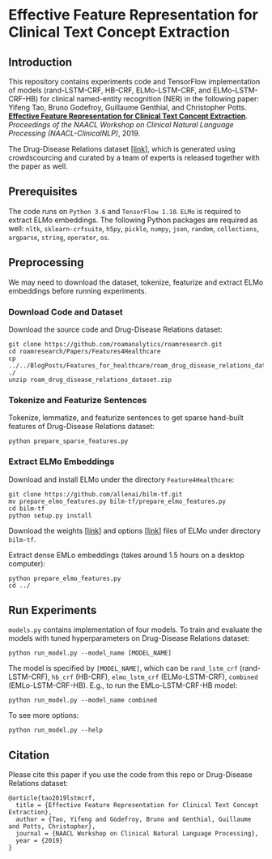 # Effective Feature Representation for Clinical Text Concept Extraction

## Introduction

This repository contains experiments code and TensorFlow implementation of
models (rand-LSTM-CRF, HB-CRF, ELMo-LSTM-CRF, and ELMo-LSTM-CRF-HB) for
clinical named-entity recognition (NER) in the following paper:
Yifeng Tao, Bruno Godefroy, Guillaume Genthial, and Christopher Potts.
**[Effective Feature Representation for Clinical Text Concept Extraction](https://arxiv.org/abs/1811.00070)**.
*Proceedings of the NAACL Workshop on Clinical Natural Language Processing (NAACL-ClinicalNLP)*, 2019.

The Drug-Disease Relations dataset \[[link](https://github.com/roamanalytics/roamresearch/tree/master/BlogPosts/Features_for_healthcare)\],
which is generated using crowdscourcing and curated by a team of experts is released together with the paper as well.

## Prerequisites

The code runs on `Python 3.6` and `TensorFlow 1.10`.
`ELMo` is required to extract ELMo embeddings.
The following Python packages are required as well:
`nltk`, `sklearn-crfsuite`, `h5py`, `pickle`, `numpy`, `json`, `random`, `collections`, `argparse`, `string`, `operator`, `os`.

## Preprocessing

We may need to download the dataset, tokenize, featurize and extract ELMo embeddings
before running experiments.

### Download Code and Dataset

Download the source code and Drug-Disease Relations dataset:
```
git clone https://github.com/roamanalytics/roamresearch.git
cd roamresearch/Papers/Features4Healthcare
cp ../../BlogPosts/Features_for_healthcare/roam_drug_disease_relations_dataset.zip ./
unzip roam_drug_disease_relations_dataset.zip
```

### Tokenize and Featurize Sentences

Tokenize, lemmatize, and featurize sentences to get sparse hand-built features of Drug-Disease Relations dataset:
```
python prepare_sparse_features.py
```

### Extract ELMo Embeddings

Download and install ELMo under the directory `Feature4Healthcare`:
```
git clone https://github.com/allenai/bilm-tf.git
mv prepare_elmo_features.py bilm-tf/prepare_elmo_features.py
cd bilm-tf
python setup.py install
```

Download the weights \[[link](https://s3-us-west-2.amazonaws.com/allennlp/models/elmo/2x4096_512_2048cnn_2xhighway/elmo_2x4096_512_2048cnn_2xhighway_weights.hdf5)\]
and options \[[link](https://s3-us-west-2.amazonaws.com/allennlp/models/elmo/2x4096_512_2048cnn_2xhighway/elmo_2x4096_512_2048cnn_2xhighway_options.json)\]
files of ELMo under directory `bilm-tf`.

Extract dense EMLo embeddings (takes around 1.5 hours on a desktop computer):
```
python prepare_elmo_features.py
cd ../
```

## Run Experiments

`models.py` contains implementation of four models.
To train and evaluate the models with tuned hyperparameters on Drug-Disease Relations dataset:
```
python run_model.py --model_name [MODEL_NAME]
```
The model is specified by `[MODEL_NAME]`, which can be `rand_lstm_crf` (rand-LSTM-CRF),
`hb_crf` (HB-CRF), `elmo_lstm_crf` (ELMo-LSTM-CRF), `combined` (EMLo-LSTM-CRF-HB). E.g.,
to run the EMLo-LSTM-CRF-HB model:
```
python run_model.py --model_name combined
```

To see more options:
```
python run_model.py --help
```

## Citation

Please cite this paper if you use the code from this repo or Drug-Disease Relations dataset:
```
@article{tao2019lstmcrf,
  title = {Effective Feature Representation for Clinical Text Concept Extraction},
  author = {Tao, Yifeng and Godefroy, Bruno and Genthial, Guillaume and Potts, Christopher},
  journal = {NAACL Workshop on Clinical Natural Language Processing},
  year = {2019}
}
```
